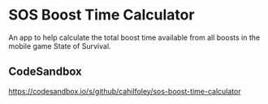 # SOS Boost Time Calculator

An app to help calculate the total boost time available from all boosts in the mobile game State of Survival.

## CodeSandbox

https://codesandbox.io/s/github/cahilfoley/sos-boost-time-calculator
